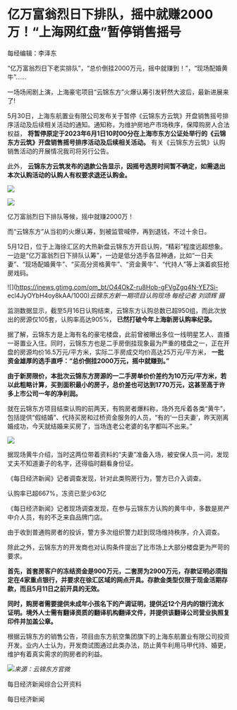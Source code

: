 # 亿万富翁烈日下排队，摇中就赚2000万！“上海网红盘”暂停销售摇号

每经编辑：李泽东

“亿万富翁烈日下老实排队”，“总价倒挂2000万元，摇中就赚到！”，“现场配婚黄牛”……

一场场闹剧上演，上海豪宅项目“云锦东方”火爆认筹引发轩然大波后，最新进展来了!

5月30日，上海东航置业有限公司发布关于暂停《云锦东方云筑》开盘销售摇号排序活动及后续相关活动的通知。通知称，为维护房地产市场秩序，保障购房人合法权益，
**将暂停原定于2023年6月1日10时00分在上海市东方公证处举行的《云锦东方云筑》开盘销售摇号排序活动及后续相关活动。**
有关《云锦东方云筑》认购销售活动的开展情况我司将另行公告。

此外， **云锦东方云筑发布的退款公告显示，因摇号选房时间暂不确定，如需退出本次认购活动的认购人有权要求退还认购金。**

![](https://inews.gtimg.com/om_bt/OtuppnD-3DFht7vm6WqPfrTDYLcPEGldSaaidkEo-V7lcAA/1000)

![](https://inews.gtimg.com/om_bt/OzDp4496wLYaB4qEuC-h2_Fi4WQdbsYiFMuGybKKig1m0AA/1000)

亿万富翁烈日下排队等候，摇中就赚2000万！

而“云锦东方”从当初的火爆认筹，到被监管喊停，再到退钱，不过十余日。

5月12日，位于上海徐汇区的大热新盘云锦东方开启认购，“精彩”程度远超想象。一边是“亿万富翁烈日下排队认筹”，一边是低分选手各显神通，比如“一日夫妻”、“现场配婚黄牛”、“买高分资格黄牛”、“资金黄牛”、“代持人”等上演着疯狂抢房戏码。

![](https://inews.gtimg.com/om_bt/O44OkZ-ru8Hob-gFVgZgq4N-YE7Si-
ecl4JyOYbH4oy8kAA/1000)_云锦东方新一期项目认购现场 每经记者 刘颂辉 摄_

监测数据显示，截至5月16日认购结束，云锦东方认购总数已超950组，而此次放出的房源仅105套，认购率高达905%，
**已然打破今年上海新房认购率纪录。**

据了解，云锦东方是上海有名的豪宅楼盘，此前曾被曝出多位一线明星艺人、直播一哥置业入住。同时，云锦东方也是二手房倒挂现象最为严重的楼盘之一，正在开盘的房源均价16.5万元/平方米，实际二手房成交均价高达25万元/平方米，
**一批资金雄厚的选手直呼：“总价倒挂2000万元，摇中就赚到。”**

**由于新房限价，本批次云锦东方房源的一二手房单价价差约为10万元/平方米，若以此粗略计算，买到面积最小的房子，总价差也可达到1770万元，这甚至高于许多上市公司一年的净利润。**

就在云锦东方项目结束认购的前两天，有购房者爆料称，场外充斥着各类“黄牛”，包括提供“假结婚”、代持买房和过桥资金服务的人员，“有的‘一日夫妻’，昨天刚离婚成功，今天就结婚来买房了，当场连老公老婆的名字都叫不出来。”

![](https://inews.gtimg.com/om_bt/OzhvnnR48tt7EfUmYXEamhhyas3VLWqQ1U2ks3cBnrWjUAA/1000)

据现场黄牛介绍，当时这两位带着资料的“夫妻”准备入场，被安保人员一问，发现丈夫不知道妻子的名字，还得临时翻看身份证。

《每日经济新闻》记者调查发现，针对此类购房行为，警方已介入调查。

认购率已超667%，冻资已至少63亿

《每日经济新闻》记者现场调查发现，在参与云锦东方认购的黄牛中，多数是房产中介人员，有的不乏来自品牌门店。

由于收到普通购房者的投诉，警方多次组织警力赶到现场维持秩序，介入调查。

除此之外，云锦东方的开发商也对认购条件提出了比市场上大部分楼盘更为严苛的要求。

**首先，首套房客户的冻结资金是900万元，二套房为2900万元，存款证明必须指定在4家重点银行，并要求在徐汇区域的网点开具。存款金类型仅限于现金活期存款，而且5月11日之前开具的无效。**

**同时，购房者需要提供未成年小孩名下的产调证明，提供近12个月内的银行流水证明。境外人士需有翻译资质的翻译机构翻译文件，并提供该翻译公司营业执照复印件并加盖公章。**

根据云锦东方的销售公告，项目由东方航空集团旗下的上海东航置业有限公司投资开发。业内人士认为，开发商试图通过此类办法，防止黄牛利用马甲代持、婚更，维护有着真实需求的购房者的利益。

![](https://inews.gtimg.com/om_bt/ObiK9AIPGTYsCmNHyplNby3n5SjK5tCQQI4pJHbqRaEXoAA/1000)_来源：云锦东方官微_

每日经济新闻综合公开资料

每日经济新闻

